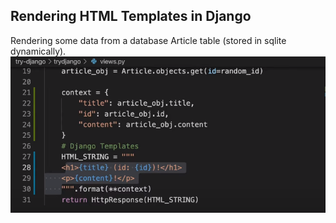 ## Rendering HTML Templates in Django
Rendering some data from a database Article table (stored in sqlite dynamically).
![](/photos/1.png)
